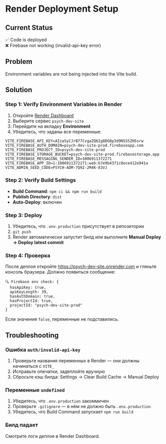 # Render Deployment Setup

## Current Status
✅ Code is deployed  
❌ Firebase not working (invalid-api-key error)

## Problem
Environment variables are not being injected into the Vite build.

## Solution

### Step 1: Verify Environment Variables in Render
1. Откройте [Render Dashboard](https://dashboard.render.com)
2. Выберите сервис `psych-dev-site`
3. Перейдите на вкладку **Environment**
4. Убедитесь, что заданы все переменные:

```
VITE_FIREBASE_API_KEY=AIzaSyCJrB77CvgaZQ6Ig8DG0p3d9N5S5ZH5srw
VITE_FIREBASE_AUTH_DOMAIN=psych-dev-site-prod.firebaseapp.com
VITE_FIREBASE_PROJECT_ID=psych-dev-site-prod
VITE_FIREBASE_STORAGE_BUCKET=psych-dev-site-prod.firebasestorage.app
VITE_FIREBASE_MESSAGING_SENDER_ID=1006911372271
VITE_FIREBASE_APP_ID=1:1006911372271:web:b7e9b4371c8ece412e941a
VITE_ADMIN_SEED_CODE=PSYCH-ADM-7Q9Z-2M4K-83VJ
```

### Step 2: Verify Build Settings
- **Build Command**: `npm ci && npm run build`
- **Publish Directory**: `dist`
- **Auto-Deploy**: включен

### Step 3: Deploy
1. Убедитесь, что `.env.production` присутствует в репозитории
2. `git push`
3. Render автоматически запустит билд или выполните **Manual Deploy → Deploy latest commit**

### Step 4: Проверка
После деплоя откройте https://psych-dev-site.onrender.com и гляньте консоль браузера. Должно появиться сообщение:

```
🔍 Firebase env check: {
  hasApiKey: true,
  apiKeyLength: 39,
  hasAuthDomain: true,
  hasProjectId: true,
  projectId: "psych-dev-site-prod"
}
```

Если значения `false`, переменные не подставились.

## Troubleshooting

### Ошибка `auth/invalid-api-key`
1. Проверьте названия переменных в Render — они должны начинаться с `VITE_`
2. Исправьте опечатки, задеплойте вручную
3. Сбросьте кэш билда: Settings → Clear Build Cache → Manual Deploy

### Переменные `undefined`
1. Убедитесь, что `.env.production` закоммичен
2. Проверьте `.gitignore` — в нём не должно быть `.env.production`
3. Убедитесь, что Build Command запускает `npm run build`

### Билд падает
Смотрите логи деплоя в Render Dashboard.
